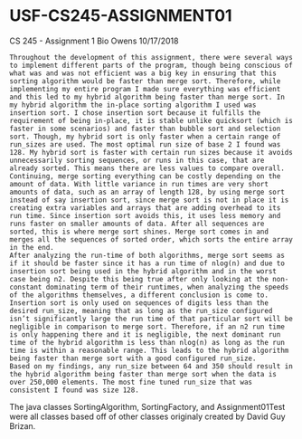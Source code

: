 # USF-CS245-ASSIGNMENT01

CS 245 - Assignment 1
Bio Owens
10/17/2018

    Throughout the development of this assignment, there were several ways to implement different parts of the program, though being conscious of what was and was not efficient was a big key in ensuring that this sorting algorithm would be faster than merge sort. Therefore, while implementing my entire program I made sure everything was efficient and this led to my hybrid algorithm being faster than merge sort. In my hybrid algorithm the in-place sorting algorithm I used was insertion sort. I chose insertion sort because it fulfills the requirement of being in-place, it is stable unlike quicksort (which is faster in some scenarios) and faster than bubble sort and selection sort. Though, my hybrid sort is only faster when a certain range of run_sizes are used. The most optimal run size of base 2 I found was 128. My hybrid sort is faster with certain run sizes because it avoids unnecessarily sorting sequences, or runs in this case, that are already sorted. This means there are less values to compare overall. Continuing, merge sorting everything can be costly depending on the amount of data. With little variance in run times are very short amounts of data, such as an array of length 128, by using merge sort instead of say insertion sort, since merge sort is not in place it is creating extra variables and arrays that are adding overhead to its run time. Since insertion sort avoids this, it uses less memory and runs faster on smaller amounts of data. After all sequences are sorted, this is where merge sort shines. Merge sort comes in and merges all the sequences of sorted order, which sorts the entire array in the end.
    After analyzing the run-time of both algorithms, merge sort seems as if it should be faster since it has a run time of nlog(n) and due to insertion sort being used in the hybrid algorithm and in the worst case being n2. Despite this being true after only looking at the non-constant dominating term of their runtimes, when analyzing the speeds of the algorithms themselves, a different conclusion is come to. Insertion sort is only used on sequences of digits less than the desired run_size, meaning that as long as the run_size configured isn’t significantly large the run time of that particular sort will be negligible in comparison to merge sort. Therefore, if an n2 run time is only happening there and it is negligible, the next dominant run time of the hybrid algorithm is less than nlog(n) as long as the run time is within a reasonable range. This leads to the hybrid algorithm being faster than merge sort with a good configured run_size.
    Based on my findings, any run_size between 64 and 350 should result in the hybrid algorithm being faster than merge sort when the data is over 250,000 elements. The most fine tuned run_size that was consistent I found was size 128.


The java classes SortingAlgorithm, SortingFactory, and Assignment01Test were all classes based off of other classes originaly created by David Guy Brizan.
